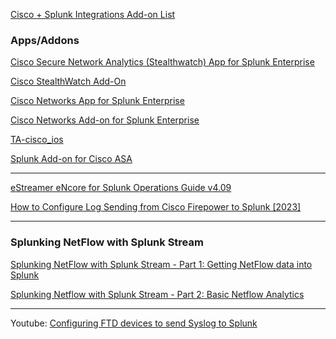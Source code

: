 [Cisco + Splunk Integrations Add-on List ](https://community.cisco.com/t5/security-knowledge-base/cisco-splunk-integrations-add-on-list/ta-p/4399146)

### Apps/Addons
[Cisco Secure Network Analytics (Stealthwatch) App for Splunk Enterprise](https://splunkbase.splunk.com/app/6398)

[Cisco StealthWatch Add-On](https://splunkbase.splunk.com/app/3827)

[Cisco Networks App for Splunk Enterprise](https://splunkbase.splunk.com/app/1352)

[Cisco Networks Add-on for Splunk Enterprise](https://splunkbase.splunk.com/app/1467)

[TA-cisco_ios ](https://github.com/inspired/TA-cisco_ios)

[Splunk Add-on for Cisco ASA](https://splunkbase.splunk.com/app/1620)

---
[eStreamer eNcore for Splunk Operations Guide v4.09](https://www.cisco.com/c/en/us/td/docs/security/firepower/670/api/eStreamer_enCore/eStreamereNcoreSplunkOperationsGuide_409.html)

[How to Configure Log Sending from Cisco Firepower to Splunk [2023]](https://underdefense.com/guides/how-to-configure-log-sending-from-cisco-firepower-to-splunk/)

---
### Splunking NetFlow with Splunk Stream
[Splunking NetFlow with Splunk Stream - Part 1: Getting NetFlow data into Splunk](https://www.splunk.com/en_us/blog/tips-and-tricks/splunking-netflow-with-splunk-stream-part-1-getting-netflow-data-into-splunk.html?locale=en_us)

[Splunking Netflow with Splunk Stream - Part 2: Basic Netflow Analytics](https://www.splunk.com/en_us/blog/tips-and-tricks/splunking-netflow-with-splunk-stream-part-2-basic-netflow-analytics.html)

---
Youtube:
[Configuring FTD devices to send Syslog to Splunk](https://www.youtube.com/watch?v=GjKavkRbUVg)

